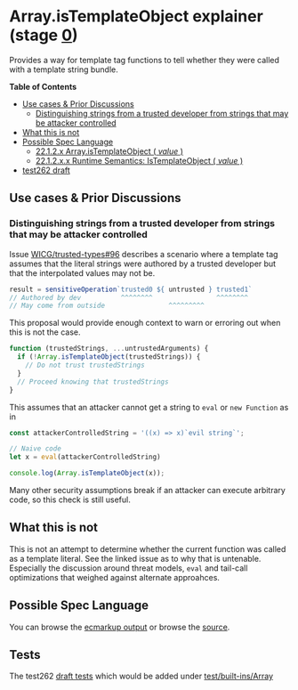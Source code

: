 # Array.isTemplateObject explainer (stage [0](https://tc39.github.io/process-document/))

Provides a way for template tag functions to tell whether they were
called with a template string bundle.

**Table of Contents**

* [Use cases & Prior Discussions](#use-cases--prior-discussions)
  + [Distinguishing strings from a trusted developer from strings that may be attacker controlled](#distinguishing-strings-from-a-trusted-developer-from-strings-that-may-be-attacker-controlled)
* [What this is not](#what-this-is-not)
* [Possible Spec Language](#possible-spec-language)
  + [22.1.2.x Array.isTemplateObject ( *value* )](#2212x-arrayistemplateobject--value-)
  + [22.1.2.x.x Runtime Semantics: IsTemplateObject ( *value* )](#2212xx-runtime-semantics-istemplateobject--value-)
* [test262 draft](#test262-draft)


## Use cases & Prior Discussions

### Distinguishing strings from a trusted developer from strings that may be attacker controlled

Issue [WICG/trusted-types#96](https://github.com/WICG/trusted-types/issues/96)
describes a scenario where a template tag assumes that the literal strings were
authored by a trusted developer but that the interpolated values may not be.

```js
result = sensitiveOperation`trusted0 ${ untrusted } trusted1`
// Authored by dev          ^^^^^^^^                ^^^^^^^^
// May come from outside                ^^^^^^^^^
```

This proposal would provide enough context to warn or erroring out when this
is not the case.

```js
function (trustedStrings, ...untrustedArguments) {
  if (!Array.isTemplateObject(trustedStrings)) {
    // Do not trust trustedStrings
  }
  // Proceed knowing that trustedStrings
}
```

This assumes that an attacker cannot get a string to `eval` or `new Function` as in

```js
const attackerControlledString = '((x) => x)`evil string`';

// Naive code
let x = eval(attackerControlledString)

console.log(Array.isTemplateObject(x));
```

Many other security assumptions break if an attacker can execute arbitrary code,
so this check is still useful.

## What this is not

This is not an attempt to determine whether the current function was called as a template literal.
See the linked issue as to why that is untenable.  Especially the discussion around threat models,
`eval` and tail-call optimizations that weighed against alternate approahces.

## Possible Spec Language

You can browse the [ecmarkup output](https://mikesamuel.github.io/proposal-array-is-template-object/)
or browse the [source](https://github.com/mikesamuel/proposal-array-is-template-object/blob/master/spec.emu).

## Tests

The test262
[draft tests](https://github.com/mikesamuel/proposal-array-is-template-object/blob/master/test/built-ins/Array/)
which would be added under
[test/built-ins/Array](https://github.com/tc39/test262/tree/master/test/built-ins/Array)
